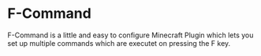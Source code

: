# F-Command
F-Command is a little and easy to configure Minecraft Plugin which lets you set up multiple commands which are executet on pressing the F key.  

